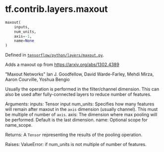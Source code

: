 <div itemscope itemtype="http://developers.google.com/ReferenceObject">
<meta itemprop="name" content="tf.contrib.layers.maxout" />
</div>

# tf.contrib.layers.maxout

``` python
maxout(
    inputs,
    num_units,
    axis=-1,
    name=None
)
```



Defined in [`tensorflow/python/layers/maxout.py`](https://www.tensorflow.org/code/tensorflow/python/layers/maxout.py).

Adds a maxout op from https://arxiv.org/abs/1302.4389

"Maxout Networks" Ian J. Goodfellow, David Warde-Farley, Mehdi Mirza, Aaron Courville,
 Yoshua Bengio

 Usually the operation is performed in the filter/channel dimension. This can also be
 used after fully-connected layers to reduce number of features.

 Arguments:
 inputs: Tensor input
 num_units: Specifies how many features will remain after maxout in the `axis` dimension
       (usually channel). This must be multiple of number of `axis`.
 axis: The dimension where max pooling will be performed. Default is the
 last dimension.
 name: Optional scope for name_scope.

 Returns:
  A `Tensor` representing the results of the pooling operation.

 Raises:
  ValueError: if num_units is not multiple of number of features.